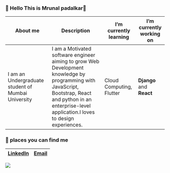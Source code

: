### :cake: Hello This is Mrunal padalkar👋
 
 
 | About me | Description |I’m currently learning | I’m currently working on
 | ------------- | ------------- | ------------- | ------------- | 
 | I am an Undergraduate student of Mumbai University</strong> | I am a Motivated software engineer aiming to grow Web Development knowledge by programming with JavaScript, Bootstrap, React and python in an enterprise-level application.I loves to design experiences. | Cloud Computing, Flutter | <b>Django</b> and <b>React</b> |

 ### :cake: places you can find me 

|[LinkedIn](https://www.linkedin.com/in/mrunal-padalkar-b64a3b19b/)  | [Email](mrunalvilas@gmail.com) |
| ------------- | ------------- |


![](https://komarev.com/ghpvc/?username=mrunalvilas&style=plastic&label=Visitor+alert)



 <br>
